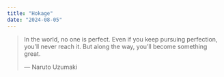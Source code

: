 ```yaml
---
title: "Hokage"
date: "2024-08-05"
---
```


> In the world, no one is perfect. Even if you keep pursuing perfection, you’ll never reach it. But along the way, you’ll become something great.
>
> — Naruto Uzumaki
